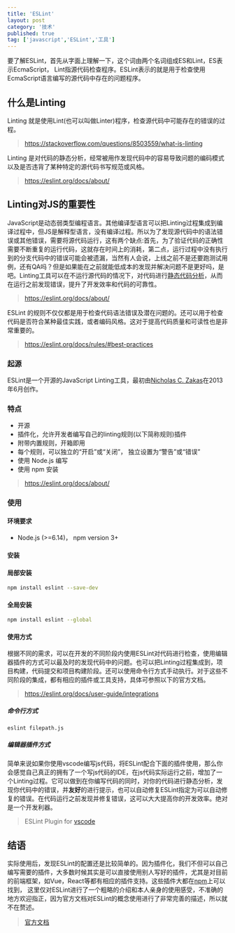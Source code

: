 ```yaml
---
title: 'ESLint'
layout: post
category: '技术'
published: true
tag: ['javascript','ESLint','工具']
---
```


要了解ESLint，首先从字面上理解一下，这个词由两个名词组成ES和Lint，ES表示EcmaScript，
Lint指源代码检查程序。ESLint表示的就是用于检查使用EcmaScript语言编写的源代码中存在的问题程序。

## 什么是Linting
Linting 就是使用Lint(也可以叫做Linter)程序，检查源代码中可能存在的错误的过程。
> https://stackoverflow.com/questions/8503559/what-is-linting

Linting 是对代码的静态分析，经常被用作发现代码中的容易导致问题的编码模式以及是否违背了某种特定的源代码书写规范或风格。
> https://eslint.org/docs/about/

## Linting对JS的重要性
JavaScript是动态弱类型编程语言。其他编译型语言可以把Linting过程集成到编译过程中，但JS是解释型语言，没有编译过程。所以为了发现源代码中的语法错误或其他错误，需要将源代码运行，这有两个缺点:首先，为了验证代码的正确性需要不断重复的运行代码，这就存在时间上的消耗，第二点，运行过程中没有执行到的分支代码中的错误可能会被遗漏，当然有人会说，上线之前不是还要跑测试用例，还有QA吗？但是如果能在之前就能低成本的发现并解决问题不是更好吗，是吧。Linting工具可以在不运行源代码的情况下，对代码进行[静态代码分析](https://en.wikipedia.org/wiki/Static_program_analysis)，从而在运行之前发现错误，提升了开发效率和代码的可靠性。
> https://eslint.org/docs/about/

ESLint 的规则不仅仅都是用于检查代码语法错误及潜在问题的。还可以用于检查代码是否符合某种最佳实践，或者编码风格。这对于提高代码质量和可读性也是非常重要的。
> https://eslint.org/docs/rules/#best-practices

### 起源
ESLint是一个开源的JavaScript Linting工具，最初由[Nicholas C. Zakas](http://nczonline.net/)在2013年6月创作。

### 特点
+ 开源
+ 插件化，允许开发者编写自己的linting规则(以下简称规则)插件
+ 附带内置规则，开箱即用
+ 每个规则，可以独立的“开启”或“关闭”， 独立设置为“警告”或“错误”
+ 使用 Node.js 编写
+ 使用 npm 安装
> https://eslint.org/docs/about/ 

### 使用
#### 环境要求
+  Node.js (>=6.14)， npm version 3+
#### 安装
#### 局部安装
``` bash
npm install eslint --save-dev
```
#### 全局安装
``` bash
npm install eslint --global
```
#### 使用方式
根据不同的需求，可以在开发的不同阶段内使用ESLint对代码进行检查，使用编辑器插件的方式可以最及时的发现代码中的问题。也可以把Linting过程集成到，项目构建，代码提交和项目构建阶段。还可以使用命令行方式手动执行。对于这些不同阶段的集成，都有相应的插件或工具支持，具体可参照以下的官方文档。
> https://eslint.org/docs/user-guide/integrations

##### 命令行方式
``` 
eslint filepath.js
```
##### 编辑器插件方式

简单来说如果你使用vscode编写js代码，将ESLint配合下面的插件使用，那么你会感觉自己真正的拥有了一个写js代码的IDE，在js代码实际运行之前，增加了一个Linting过程。它可以做到在你编写代码的同时，对你的代码进行静态分析，发现你代码中的错误，并**友好**的进行提示，也可以自动修复ESLint指定为可以自动修复的错误。在代码运行之前发现并修复错误，这可以大大提高你的开发效率。绝对是一个开发利器。
> ESLint Plugin for [vscode](https://marketplace.visualstudio.com/items?itemName=dbaeumer.vscode-eslint)

## 结语
实际使用后，发现ESLint的配置还是比较简单的。因为插件化，我们不但可以自己编写需要的插件，大多数时候其实是可以直接使用别人写好的插件，尤其是对目前的前端框架，如Vue，React等都有相应的插件支持。这些插件大都在[npm](https://www.npmjs.com/search?q=keywords:eslintplugin)上可以找到，
这里仅对ESLint进行了一个粗略的介绍和本人亲身的使用感受，不准确的地方欢迎指正，因为官方文档对ESLint的概念使用进行了非常完善的描述，所以就不在赘述。
> [官方文档](https://eslint.org/) 

